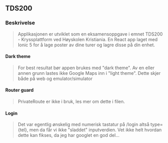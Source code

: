
## TDS200

### Beskrivelse
> Applikasjonen er utviklet som en eksamensoppgave i emnet TDS200 - Kryssplattform ved Høyskolen Kristiania.
> En React app laget med Ionic 5 for å lage poster av dine turer og lagre disse på din enhet.
  
#### Dark theme
>For best resultat bør appen brukes med "dark theme".
>Av en eller annen grunn lastes ikke Google Maps inn i "light theme".
>Dette skjer både på web og emulator/simulator

#### Router guard
> PrivateRoute er ikke i bruk, les mer om dette i filen.

#### Login
> Det var egentlig ønskelig med numerisk tastatur på /login altså type={tel}, men da får vi ikke "sladdet" inputverdien. Vet ikke helt hvordan dette kan fikses, da jeg har googlet en god del...